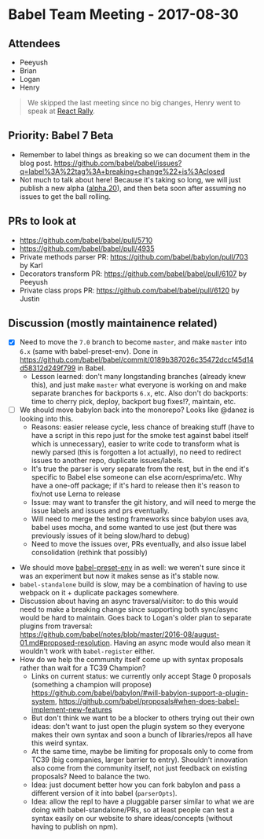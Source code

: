 # Babel Team Meeting - 2017-08-30

## Attendees

- Peeyush
- Brian
- Logan
- Henry

> We skipped the last meeting since no big changes, Henry went to speak at [React Rally](http://www.reactrally.com/).

## Priority: Babel 7 Beta

- Remember to label things as breaking so we can document them in the blog post. https://github.com/babel/babel/issues?q=label%3A%22tag%3A+breaking+change%22+is%3Aclosed
- Not much to talk about here! Because it's taking so long, we will just publish a new alpha ([alpha.20](https://github.com/babel/babel/releases/tag/v7.0.0-alpha.20)), and then beta soon after assuming no issues to get the ball rolling.
 
## PRs to look at
- https://github.com/babel/babel/pull/5710
- https://github.com/babel/babel/pull/4935
- Private methods parser PR: https://github.com/babel/babylon/pull/703 by Karl
- Decorators transform PR: https://github.com/babel/babel/pull/6107 by Peeyush
- Private class props PR: https://github.com/babel/babel/pull/6120 by Justin

## Discussion (mostly maintainence related)
- [x] Need to move the `7.0` branch to become `master`, and make `master` into `6.x` (same with babel-preset-env). Done in https://github.com/babel/babel/commit/0189b387026c35472dccf45d14d58312d249f799 in Babel.
  - Lesson learned: don't many longstanding branches (already knew this), and just make `master` what everyone is working on and make separate branches for backports `6.x`, etc. Also don't do backports: time to cherry pick, deploy, backport bug fixes!?, maintain, etc.
- [ ] We should move babylon back into the monorepo? Looks like @danez is looking into this.
  - Reasons: easier release cycle, less chance of breaking stuff (have to have a script in this repo just for the smoke test against babel itself which is unnecessary), easier to write code to transform what is newly parsed (this is forgotten a lot actually), no need to redirect issues to another repo, duplicate issues/labels.
  - It's true the parser is very separate from the rest, but in the end it's specific to Babel else someone can else acorn/esprima/etc. Why have a one-off package; if it's hard to release then it's reason to fix/not use Lerna to release
  - Issue: may want to transfer the git history, and will need to merge the issue labels and issues and prs eventually.
  - Will need to merge the testing frameworks since babylon uses ava, babel uses mocha, and some wanted to use jest (but there was previously issues of it being slow/hard to debug)
  - Need to move the issues over, PRs eventually, and also issue label consolidation (rethink that possibly)
- We should move [babel-preset-env](https://github.com/babel/babel-preset-env) in as well: we weren't sure since it was an experiment but now it makes sense as it's stable now.
- `babel-standalone` build is slow, may be a combination of having to use webpack on it + duplicate packages somewhere.
- Discussion about having an async traversal/visitor: to do this would need to make a breaking change since supporting both sync/async would be hard to maintain. Goes back to Logan's older plan to separate plugins from traversal: https://github.com/babel/notes/blob/master/2016-08/august-01.md#proposed-resolution. Having an async mode would also mean it wouldn't work with `babel-register` either.
- How do we help the community itself come up with syntax proposals rather than wait for a TC39 Champion?
  - Links on current status: we currently only accept Stage 0 proposals (something a champion will propose) https://github.com/babel/babylon/#will-babylon-support-a-plugin-system, https://github.com/babel/proposals#when-does-babel-implement-new-features
  - But don't think we want to be a blocker to others trying out their own ideas: don't want to just open the plugin system so they everyone makes their own syntax and soon a bunch of libraries/repos all have this weird syntax.
  - At the same time, maybe be limiting for proposals only to come from TC39 (big companies, larger barrier to entry). Shouldn't innovation also come from the community itself, not just feedback on existing proposals? Need to balance the two.
  - Idea: just document better how you can fork babylon and pass a different version of it into babel (`parserOpts`).
  - Idea: allow the repl to have a pluggable parser similar to what we are doing with babel-standalone/PRs, so at least people can test a syntax easily on our website to share ideas/concepts (without having to publish on npm).
